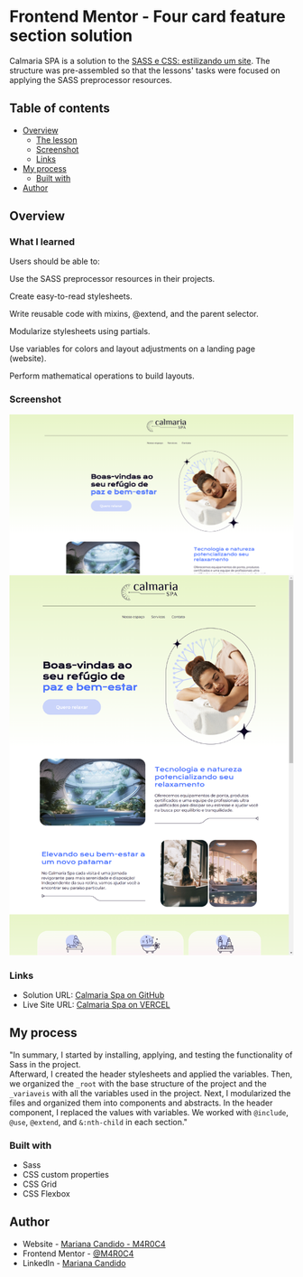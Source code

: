 # Frontend Mentor - Four card feature section solution

Calmaria SPA is a solution to the [SASS e CSS: estilizando um site](https://cursos.alura.com.br/course/sass-css-estilizando-site). The structure was pre-assembled so that the lessons' tasks were focused on applying the SASS preprocessor resources.
## Table of contents

- [Overview](#verview)
  - [The lesson](#what-i-learned)
  - [Screenshot](#screenshot)
  - [Links](#links)
- [My process](#my-process)
  - [Built with](#built-with)
- [Author](#author)


## Overview

### What I learned

Users should be able to:

Use the SASS preprocessor resources in their projects.

Create easy-to-read stylesheets.

Write reusable code with mixins, @extend, and the parent selector.

Modularize stylesheets using partials.

Use variables for colors and layout adjustments on a landing page (website).

Perform mathematical operations to build layouts.

### Screenshot

![Desktop View](./assets/readme/Calmaria-Spa-Desktop.png)
![Tablet View](./assets/readme/Calmaria-Spa-Tablet.png)

### Links

- Solution URL: [Calmaria Spa on GitHub]()
- Live Site URL: [Calmaria Spa on VERCEL]()

## My process

"In summary, I started by installing, applying, and testing the functionality of Sass in the project.  
Afterward, I created the header stylesheets and applied the variables. Then, we organized the `_root` with the base structure of the project and the `_variaveis` with all the variables used in the project. Next, I modularized the files and organized them into components and abstracts. In the header component, I replaced the values with variables. We worked with `@include`, `@use`, `@extend`, and `&:nth-child` in each section."

### Built with

- Sass
- CSS custom properties
- CSS Grid
- CSS Flexbox


## Author

- Website - [Mariana Candido - M4R0C4](https://github.com/M4R0C4)
- Frontend Mentor - [@M4R0C4](https://www.frontendmentor.io/profile/M4R0C4)
- LinkedIn - [Mariana Candido](https://www.linkedin.com/in/mariana-candido-20b59b88/)


